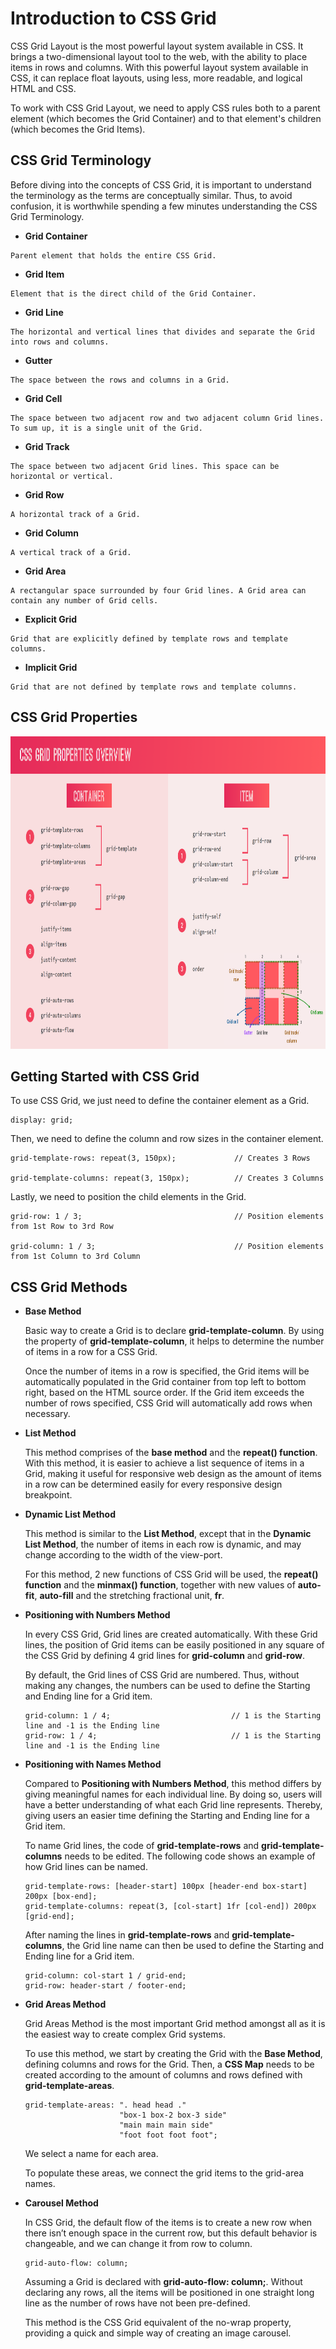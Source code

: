 # Introduction to CSS Grid

CSS Grid Layout is the most powerful layout system available in CSS. It brings a two-dimensional layout tool to the web, with the ability to place items in rows and columns. With this powerful layout system available in CSS, it can replace float layouts, using less, more readable, and logical HTML and CSS.

To work with CSS Grid Layout, we need to apply CSS rules both to a parent element (which becomes the Grid Container) and to that element's children (which becomes the Grid Items).

## CSS Grid Terminology

Before diving into the concepts of CSS Grid, it is important to understand the terminology as the terms are conceptually similar. Thus, to avoid confusion, it is worthwhile spending a few minutes understanding the CSS Grid Terminology.

- **Grid Container**
```
Parent element that holds the entire CSS Grid.
```

- **Grid Item**
```
Element that is the direct child of the Grid Container.
```

- **Grid Line**
```
The horizontal and vertical lines that divides and separate the Grid into rows and columns.
```

- **Gutter**
```
The space between the rows and columns in a Grid.
```

- **Grid Cell**
```
The space between two adjacent row and two adjacent column Grid lines. To sum up, it is a single unit of the Grid.
```

- **Grid Track**
```
The space between two adjacent Grid lines. This space can be horizontal or vertical.
```

- **Grid Row**
```
A horizontal track of a Grid.
```

- **Grid Column**
```
A vertical track of a Grid.
```

- **Grid Area**
```
A rectangular space surrounded by four Grid lines. A Grid area can contain any number of Grid cells.
```

- **Explicit Grid**
```
Grid that are explicitly defined by template rows and template columns.
```

- **Implicit Grid**
```
Grid that are not defined by template rows and template columns.
```

## CSS Grid Properties

<img src="./img/CSS Properties.PNG" width="1000px" height="500px" title="CSS Properties Image">

## Getting Started with CSS Grid

To use CSS Grid, we just need to define the container element as a Grid.
```
display: grid;
```

Then, we need to define the column and row sizes in the container element.
```
grid-template-rows: repeat(3, 150px);             // Creates 3 Rows

grid-template-columns: repeat(3, 150px);          // Creates 3 Columns
```

Lastly, we need to position the child elements in the Grid.
```
grid-row: 1 / 3;                                  // Position elements from 1st Row to 3rd Row

grid-column: 1 / 3;                               // Position elements from 1st Column to 3rd Column
```

## CSS Grid Methods

- **Base Method**

    Basic way to create a Grid is to declare **grid-template-column**. By using the property of **grid-template-column**, it helps to determine the number of items in a row for a CSS Grid. 
    
    Once the number of items in a row is specified, the Grid items will be automatically populated in the Grid container from top left to bottom right, based on the HTML source order. If the Grid item exceeds the number of rows specified, CSS Grid will automatically add rows when necessary. 

- **List Method**

    This method comprises of the **base method** and the **repeat() function**. With this method, it is easier to achieve a list sequence of items in a Grid, making it useful for responsive web design as the amount of items in a row can be determined easily for every responsive design breakpoint.

- **Dynamic List Method**

    This method is similar to the **List Method**, except that in the **Dynamic List Method**, the number of items in each row is dynamic, and may change according to the width of the view-port.

    For this method, 2 new functions of CSS Grid will be used, the **repeat() function** and the **minmax() function**, together with new values of **auto-fit**, **auto-fill** and the stretching fractional unit, **fr**.

- **Positioning with Numbers Method**

    In every CSS Grid, Grid lines are created automatically. With these Grid lines, the position of Grid items can be easily positioned in any square of the CSS Grid by defining 4 grid lines for **grid-column** and **grid-row**.

    By default, the Grid lines of CSS Grid are numbered. Thus, without making any changes, the numbers can be used to define the Starting and Ending line for a Grid item.

    ```
    grid-column: 1 / 4;                           // 1 is the Starting line and -1 is the Ending line
    grid-row: 1 / 4;                              // 1 is the Starting line and -1 is the Ending line
    ```

- **Positioning with Names Method**

    Compared to **Positioning with Numbers Method**, this method differs by giving meaningful names for each individual line. By doing so, users will have a better understanding of what each Grid line represents. Thereby, giving users an easier time defining the Starting and Ending line for a Grid item.

    To name Grid lines, the code of **grid-template-rows** and **grid-template-columns** needs to be edited. The following code shows an example of how Grid lines can be named.

    ```
    grid-template-rows: [header-start] 100px [header-end box-start] 200px [box-end];
    grid-template-columns: repeat(3, [col-start] 1fr [col-end]) 200px [grid-end];
    ```

    After naming the lines in **grid-template-rows** and **grid-template-columns**, the Grid line name can then be used to define the Starting and Ending line for a Grid item.

    ```
    grid-column: col-start 1 / grid-end;
    grid-row: header-start / footer-end;
    ```

- **Grid Areas Method**

    Grid Areas Method is the most important Grid method amongst all as it is the easiest way to create complex Grid systems.

    To use this method, we start by creating the Grid with the **Base Method**, defining columns and rows for the Grid. Then, a **CSS Map** needs to be created according to the amount of columns and rows defined with **grid-template-areas**.

    ```
    grid-template-areas: ". head head ."
                         "box-1 box-2 box-3 side"
                         "main main main side"
                         "foot foot foot foot";
    ```

    We select a name for each area.

    To populate these areas, we connect the grid items to the grid-area names.

- **Carousel Method**

    In CSS Grid, the default flow of the items is to create a new row when there isn’t enough space in the current row, but this default behavior is changeable, and we can change it from row to column.

    ```
    grid-auto-flow: column;
    ```

    Assuming a Grid is declared with **grid-auto-flow: column;**. Without declaring any rows, all the items will be positioned in one straight long line as the number of rows have not been pre-defined.

    This method is the CSS Grid equivalent of the no-wrap property, providing a quick and simple way of creating an image carousel.